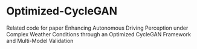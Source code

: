 # Optimized-CycleGAN
Related code for paper Enhancing Autonomous Driving Perception under Complex Weather Conditions through an Optimized CycleGAN Framework and Multi-Model Validation
